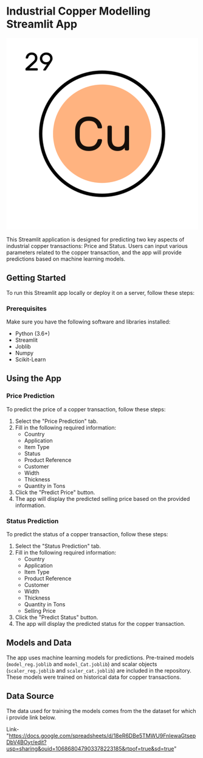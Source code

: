 # Industrial Copper Modelling Streamlit App

![Copper Icon](copper.png)

This Streamlit application is designed for predicting two key aspects of industrial copper transactions: Price and Status. Users can input various parameters related to the copper transaction, and the app will provide predictions based on machine learning models.

## Getting Started

To run this Streamlit app locally or deploy it on a server, follow these steps:

### Prerequisites

Make sure you have the following software and libraries installed:

- Python (3.6+)
- Streamlit
- Joblib
- Numpy
- Scikit-Learn

## Using the App

### Price Prediction

To predict the price of a copper transaction, follow these steps:

1. Select the "Price Prediction" tab.
2. Fill in the following required information:
   - Country
   - Application
   - Item Type
   - Status
   - Product Reference
   - Customer
   - Width
   - Thickness
   - Quantity in Tons
3. Click the "Predict Price" button.
4. The app will display the predicted selling price based on the provided information.

### Status Prediction

To predict the status of a copper transaction, follow these steps:

1. Select the "Status Prediction" tab.
2. Fill in the following required information:
   - Country
   - Application
   - Item Type
   - Product Reference
   - Customer
   - Width
   - Thickness
   - Quantity in Tons
   - Selling Price
3. Click the "Predict Status" button.
4. The app will display the predicted status for the copper transaction.

## Models and Data

The app uses machine learning models for predictions. Pre-trained models (`model_reg.joblib` and `model_Cat.joblib`) and scalar objects (`scaler_reg.joblib` and `scaler_cat.joblib`) are included in the repository. These models were trained on historical data for copper transactions.

## Data Source

The data used for training the models comes from the the dataset for which i provide link below.

Link- "https://docs.google.com/spreadsheets/d/18eR6DBe5TMWU9FnIewaGtsepDbV4BOyr/edit?usp=sharing&ouid=106868047903378223185&rtpof=true&sd=true"
